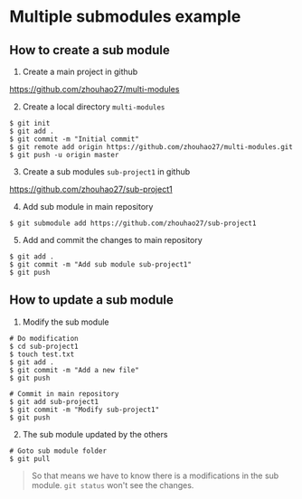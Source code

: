 # Multiple submodules example

## How to create a sub module

1. Create a main project in github

https://github.com/zhouhao27/multi-modules

2. Create a local directory `multi-modules`

```
$ git init
$ git add .
$ git commit -m "Initial commit"
$ git remote add origin https://github.com/zhouhao27/multi-modules.git
$ git push -u origin master
```

3. Create a sub modules `sub-project1` in github

https://github.com/zhouhao27/sub-project1

4. Add sub module in main repository

```
$ git submodule add https://github.com/zhouhao27/sub-project1
```

5. Add and commit the changes to main repository

```
$ git add .
$ git commit -m "Add sub module sub-project1"
$ git push
```

## How to update a sub module

1. Modify the sub module

```
# Do modification
$ cd sub-project1
$ touch test.txt
$ git add .
$ git commit -m "Add a new file"
$ git push

# Commit in main repository
$ git add sub-project1
$ git commit -m "Modify sub-project1"
$ git push
```

2. The sub module updated by the others

```
# Goto sub module folder
$ git pull
```

> So that means we have to know there is a modifications in the sub module. `git status` won't see the changes. 

